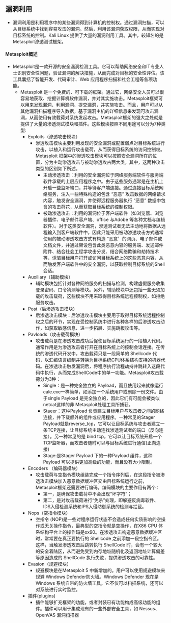 ## 漏洞利用
- 漏洞利用是利用程序中的某些漏洞得到计算机的控制权。通过漏洞扫描，可以从目标系统中找到容易攻击的漏洞。然后，利用该漏洞获取权限，从而实现对目标系统的控制。Kali Linux 提供了大量的漏洞利用工具。其中，较知名的是Metasploit渗透测试框架。

#### Metasploit概述
- Metasploit是一款开源的安全漏洞检测工具。它可以帮助网络安全和IT专业人士识别安全性问题，验证漏洞的解决措施，从而完成对目标的安全性评估。该工具囊括了智能开发、代码审计、Web 应用程序扫描和社会工程等各项功能。
  - Metasploit 是一个免费的、可下载的框架。通过它，网络安全人员可以很容易地获取、挖掘计算机软件漏洞，并对其实施攻击。Metasploit框架可以用来发现漏洞、利用漏洞、提交漏洞，并实施攻击。而且，用户可以从其他漏洞扫描程序导入数据，基于漏洞主机的详细信息来发现可攻击漏洞，从而使用有效载荷对系统发起攻击。Metasploit框架的强大之处就是提供了大量的渗透测试模块和插件。这些模块按照不同用途可以分为7种类型:
    - Exploits（渗透攻击模块）
      - 渗透攻击模块主要利用发现的安全漏洞或配置弱点对目标系统进行攻击，以植入和运行攻击载荷，从而获得目标系统的访问控制权。Metasploit 框架中的渗透攻击模块可以按照安全漏洞所在的位置，分为主动渗透攻击与被动渗透攻古两大类。其中，这两种攻击类型的区别如下所述。
        - 主动渗透攻击：利用的安全漏洞位于网络服务端软件与服务端软件承载的上层应用程序之中。由于这些服务通常是在主机上开启一些监听端口，并等待客户端连接。通过连接目标系统网络服务，注入一些特殊构造的包含 “恶意” 攻击数据的网络请求内容，触发安全漏洞，并使得远程服务器执行 “恶意” 数据中包含的攻击荷花，从而获取目标系统的控制权限。
        - 被动渗透攻击：利用的漏洞位于客户端软件（如浏览器、浏览器插件、电子邮件容户端、office 与Adobe 等各种文档与编辑软件）。对于这类安全漏洞，滲透测试者无法主动地将数据从远程输入到客户端软件中，因此只能采用被动渗透攻击方式通常使用的被动渗透攻击方式有构造 “恶意〞的网页、电子邮件或文档文件，并通过架设包含此类恶意内容的服务端、发送邮件附件、结合社会工程学攻击分发、结合网络欺骗和劫持技术等，诱骗目标用户打开或访问目标系统上的这些恶意内容，从而触发客户端软件中的安全漏洞，以获取控制目标系统的Shell会话。
    - Auxiliary（辅助模块）
        - 辅助模块包括针对各种网络服务的扫描与检测，构建虛假服务收集登录密码、口令猜测等模块。另外，辅助模块中还包括一些无须加载的攻击载荷，这些模块不用来取得目标系统远程控制权，如拒绝服务攻击。
    - Post（后渗透攻击模块）
       - 后渗透攻击模块：后渗透攻击模块主要用于取得目标系统远程控制权之后的环节，实现在受控制系统中进行各种各样的后渗透攻击动作，如获取敏感信息、进一步拓展、实施跳板攻击等。
    - Pavloads（攻击载荷模块）
       - 攻击载荷是在渗透攻击成功后促使目标系统运行的一段植入代码。通常作用是为渗透攻击者打开在目标系统上的控制会话连接。在传统的渗透代码开发中，攻击载荷只是一段简单的 Shellcode 代码，以汇编语言编制并转换为目标系统CPU体系结构支持的机器代码。在渗透攻击触发漏洞后，将程序执行流程劫持并跳转入这段代码中执行，从而完成ShellCode中的单一功能。Metasploit攻击载荷分为3种：
         - Single：是一种完全独立的 Payload，而且使用起来就像运行cale.exe一样简单，如添加一个系统用户或删除一份文件。由于single Payload 是完全独立的，因此它们有可能会被类似netcat这样的非 Metasploit处理工具所捕获。
         - Staeer：这种Payload 负责建立目标用户与攻击者之间的网络连接，并下载额外的组件或应用程序。一种常见的Stager Payload就是reverse_tcp，它可以让目标系统与攻击者建立一条TCP连接，让目标系统主动连找渗透测试者的端口（反向连接）。另一种常见的是 bind tcp，它可以让目标系统开启一个TCP监听器，而攻击者随时可以与目标系统进行通信(正向连接)
         - Stage:是Stager Payload 下的一种Payload 组件，这种 Payload 可以提供更加高级的功能，而且没有大小限制。
    - Encoders （编码器模块）
      - 攻击载荷与空指令模块组装完成一个指令序列后，在这段指令被渗透攻击模块加入恶意数据缓冲区交由目标系统运行之前，Metasploit框架还需要进行编码。编码模块的主要作用有两个：
        - 第一，是确保攻击载荷中不会出现“坏字符”；
        - 第二，是对攻击载荷进行“免杀”处理，即躲避反病毒软件、IDS入侵检测系统和IPS入侵防御系统的检测与拦截。
    - Nops（空指令模块）
      - 空指令 (NOP)是一些对程序运行状态不会造成任何实质影响的空操作或无关操作指令，最典型的空指令就是空操作，在X86 CPU 体系结构平台上的操作码是ox90。在渗透攻击构造恶意数据缓冲区时，常常要在真正要执行的 Shellcode 之前添加一段空指令区。这样，当触发渗透攻击后跳转执行 ShellCode 时，会有一个较大的安全着陆区，从而避免受到内存地址随机化及返回地址计算偏差等原因造成的 ShellCode 执行失败，提供滲透攻击的可靠性。
    - Evasion（规避模块）
      - 规避模块是在Metasploit 5 中新增加的。用户可以使用规避模块来规避 Windows Defender防火墙。Windows Defender 现在是 Windows 系统自带的防火墙工具。它不仅可以扫描系统，还可以对系统进行实时监控。
    - 插件(plugins)
      - 插件能够扩充框架的功能，或者封装已有功能构成高级功能的组件。插件可以用于集成现有的一些外部安全工具，如 Nessus、OpenVAS 漏洞扫描器
